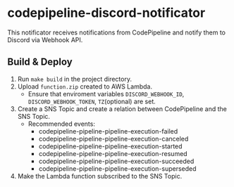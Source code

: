 # codepipeline-discord-notificator

This notificator receives notifications from CodePipeline and notify them to Discord via Webhook API.

## Build & Deploy

1. Run `make build` in the project directory.
1. Upload `function.zip` created to AWS Lambda.
    - Ensure that enviroment variables `DISCORD_WEBHOOK_ID`, `DISCORD_WEBHOOK_TOKEN`, `TZ`(optional) are set.
1. Create a SNS Topic and create a relation between CodePipeline and the SNS Topic.
    - Recommended events:
      - codepipeline-pipeline-pipeline-execution-failed
      - codepipeline-pipeline-pipeline-execution-canceled
      - codepipeline-pipeline-pipeline-execution-started
      - codepipeline-pipeline-pipeline-execution-resumed
      - codepipeline-pipeline-pipeline-execution-succeeded
      - codepipeline-pipeline-pipeline-execution-superseded
1. Make the Lambda function subscribed to the SNS Topic.
